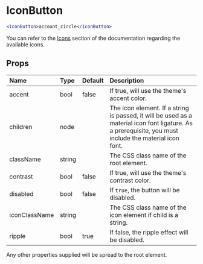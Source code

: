 IconButton
==========

```jsx
<IconButton>account_circle</IconButton>
```

You can refer to the [Icons](#/style/icons) section of the documentation
regarding the available icons.

Props
-----

| Name | Type | Default | Description |
|:-----|:-----|:--------|:------------|
| accent | bool | false | If true, will use the theme's accent color. |
| children | node |  | The icon element. If a string is passed, it will be used as a material icon font ligature. As a prerequisite, you must include the material icon font. |
| className | string |  | The CSS class name of the root element. |
| contrast | bool | false | If true, will use the theme's contrast color. |
| disabled | bool | false | If `true`, the button will be disabled. |
| iconClassName | string |  | The CSS class name of the icon element if child is a string. |
| ripple | bool | true | If false, the ripple effect will be disabled. |

Any other properties supplied will be spread to the root element.
